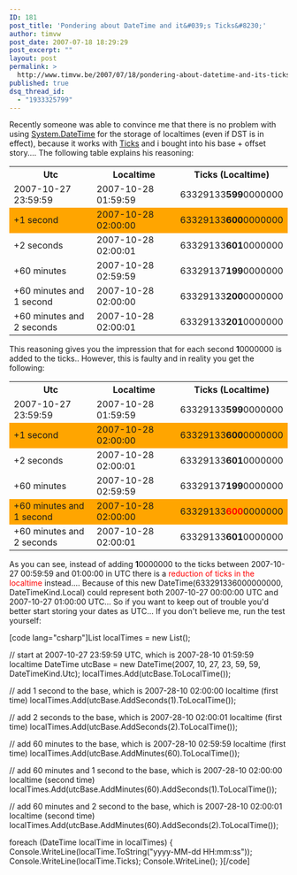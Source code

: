 ```yaml
---
ID: 181
post_title: 'Pondering about DateTime and it&#039;s Ticks&#8230;'
author: timvw
post_date: 2007-07-18 18:29:29
post_excerpt: ""
layout: post
permalink: >
  http://www.timvw.be/2007/07/18/pondering-about-datetime-and-its-ticks/
published: true
dsq_thread_id:
  - "1933325799"
---
```

<p>Recently someone was able to convince me that there is no problem with using <a href="http://msdn2.microsoft.com/en-us/library/System.Datetime.aspx">System.DateTime</a> for the storage of localtimes (even if DST is in effect), because it works with <a href="http://msdn2.microsoft.com/en-us/library/system.datetime.ticks.aspx">Ticks</a> and i bought into his base + offset story.... The following table explains his reasoning:</p>
<table width="100%">
 <tr>
 <th style="width: 33%">Utc</th>
  <th style="width: 33%">Localtime</th>
  <th style="width: 33%">Ticks (Localtime)</th>
 </tr>
 <tr>
  <td>2007-10-27 23:59:59</td>
  <td>2007-10-28 01:59:59</td>
  <td>63329133<b>599</b>0000000</td>
 </tr>
 <tr style="background-color: orange">
  <td>+1 second</td>
  <td>2007-10-28 02:00:00</td>
  <td>63329133<b>600</b>0000000</td>
 </tr>
 <tr>
  <td>+2 seconds</td>
  <td>2007-10-28 02:00:01</td>
  <td>63329133<b>601</b>0000000</td>
 </tr>
 <tr>
  <td>+60 minutes</td>
  <td>2007-10-28 02:59:59</td>
  <td>63329137<b>199</b>0000000</td>
 </tr>
 <tr>
  <td>+60 minutes and 1 second</td>
  <td>2007-10-28 02:00:00</td>
  <td>63329133<b>200</b>0000000</td>
 </tr>
 <tr>
  <td>+60 minutes and 2 seconds</td>
  <td>2007-10-28 02:00:01</td>
  <td>63329133<b>201</b>0000000</td>
 </tr>
</table>
<p>This reasoning gives you the impression that for each second <b>1</b>0000000 is added to the ticks.. However, this is faulty and in reality you get the following:</p>
<table width="100%">
 <tr>
  <th style="width: 33%">Utc</th>
  <th style="width: 33%">Localtime</th>
  <th style="width: 33%">Ticks (Localtime)</th>
 </tr>
 <tr>
  <td>2007-10-27 23:59:59</td>
  <td>2007-10-28 01:59:59</td>
  <td>63329133<b>599</b>0000000</td>
 </tr>
 <tr style="background-color: orange">
  <td>+1 second</td>
  <td>2007-10-28 02:00:00</td>
  <td>63329133<b>600</b>0000000</td>
 </tr>
 <tr>
  <td>+2 seconds</td>
  <td>2007-10-28 02:00:01</td>
  <td>63329133<b>601</b>0000000</td>
 </tr>
 <tr>
  <td>+60 minutes</td>
  <td>2007-10-28 02:59:59</td>
  <td>63329137<b>199</b>0000000</td>
 </tr>
 <tr style="background-color: orange">
  <td>+60 minutes and 1 second</td>
  <td>2007-10-28 02:00:00</td>
  <td>63329133<span style="color: red"><b>600</b></span>0000000</td>
 </tr>
 <tr>
  <td>+60 minutes and 2 seconds</td>
  <td>2007-10-28 02:00:01</td>
  <td>63329133<b>601</b>0000000</td>
 </tr>
</table>
<p>As you can see, instead of adding <b>1</b>0000000 to the ticks between 2007-10-27 00:59:59 and 01:00:00 in UTC there is a <span style="color:red">reduction of ticks in the localtime</span> instead.... Because of this new DateTime(633291336000000000, DateTimeKind.Local) could represent both 2007-10-27 00:00:00 UTC and 2007-10-27 01:00:00 UTC... So if you want to keep out of trouble you'd better start storing your dates as UTC... If you don't believe me, run the test yourself:</p>
[code lang="csharp"]List<dateTime> localTimes = new List<dateTime>();

// start at 2007-10-27 23:59:59 UTC, which is 2007-28-10 01:59:59 localtime
DateTime utcBase = new DateTime(2007, 10, 27, 23, 59, 59, DateTimeKind.Utc);
localTimes.Add(utcBase.ToLocalTime());

// add 1 second to the base, which is 2007-28-10 02:00:00 localtime (first time)
localTimes.Add(utcBase.AddSeconds(1).ToLocalTime());

// add 2 seconds to the base, which is 2007-28-10 02:00:01 localtime (first time)
localTimes.Add(utcBase.AddSeconds(2).ToLocalTime());

// add 60 minutes to the base, which is 2007-28-10 02:59:59 localtime (first time)
localTimes.Add(utcBase.AddMinutes(60).ToLocalTime());

// add 60 minutes and 1 second to the base, which is 2007-28-10 02:00:00 localtime (second time)
localTimes.Add(utcBase.AddMinutes(60).AddSeconds(1).ToLocalTime());

// add 60 minutes and 2 second to the base, which is 2007-28-10 02:00:01 localtime (second time)
localTimes.Add(utcBase.AddMinutes(60).AddSeconds(2).ToLocalTime());

foreach (DateTime localTime in localTimes)
{
 Console.WriteLine(localTime.ToString("yyyy-MM-dd HH:mm:ss"));
 Console.WriteLine(localTime.Ticks);
 Console.WriteLine();
}[/code]